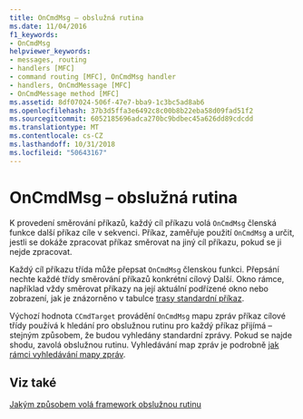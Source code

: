 ```yaml
---
title: OnCmdMsg – obslužná rutina
ms.date: 11/04/2016
f1_keywords:
- OnCmdMsg
helpviewer_keywords:
- messages, routing
- handlers [MFC]
- command routing [MFC], OnCmdMsg handler
- handlers, OnCmdMessage [MFC]
- OnCmdMessage method [MFC]
ms.assetid: 8df07024-506f-47e7-bba9-1c3bc5ad8ab6
ms.openlocfilehash: 37b3d5ffa3e6492c8c00b8b22eba58d09fad51f2
ms.sourcegitcommit: 6052185696adca270bc9bdbec45a626dd89cdcdd
ms.translationtype: MT
ms.contentlocale: cs-CZ
ms.lasthandoff: 10/31/2018
ms.locfileid: "50643167"
---
```

# <a name="oncmdmsg-handler"></a>OnCmdMsg – obslužná rutina

K provedení směrování příkazů, každý cíl příkazu volá `OnCmdMsg` členská funkce další příkaz cíle v sekvenci. Příkaz, zaměřuje použití `OnCmdMsg` a určit, jestli se dokáže zpracovat příkaz směrovat na jiný cíl příkazu, pokud se ji nejde zpracovat.

Každý cíl příkazu třída může přepsat `OnCmdMsg` členskou funkci. Přepsání nechte každé třídy směrování příkazů konkrétní cílový Další. Okno rámce, například vždy směrovat příkazy na její aktuální podřízené okno nebo zobrazení, jak je znázorněno v tabulce [trasy standardní příkaz](../mfc/command-routing.md).

Výchozí hodnota `CCmdTarget` provádění `OnCmdMsg` mapu zpráv příkaz cílové třídy používá k hledání pro obslužnou rutinu pro každý příkaz přijímá – stejným způsobem, že budou vyhledány standardní zprávy. Pokud se najde shodu, zavolá obslužnou rutinu. Vyhledávání map zpráv je podrobně [jak rámci vyhledávání mapy zpráv](../mfc/how-the-framework-searches-message-maps.md).

## <a name="see-also"></a>Viz také

[Jakým způsobem volá framework obslužnou rutinu](../mfc/how-the-framework-calls-a-handler.md)

